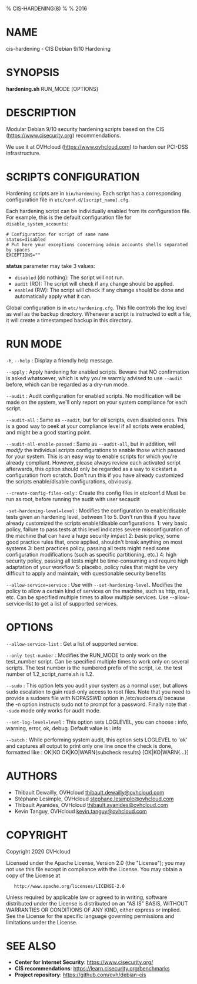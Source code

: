% CIS-HARDENING(8)
%
% 2016

# NAME

cis-hardening - CIS Debian 9/10 Hardening

# SYNOPSIS

**hardening.sh** RUN_MODE [OPTIONS]

# DESCRIPTION

Modular Debian 9/10 security hardening scripts based on the CIS (https://www.cisecurity.org) recommendations.

We use it at OVHcloud (https://www.ovhcloud.com) to harden our PCI-DSS infrastructure.

# SCRIPTS CONFIGURATION

Hardening scripts are in `bin/hardening`. Each script has a corresponding
configuration file in `etc/conf.d/[script_name].cfg`.

Each hardening script can be individually enabled from its configuration file.
For example, this is the default configuration file for `disable_system_accounts`:

```
# Configuration for script of same name
status=disabled
# Put here your exceptions concerning admin accounts shells separated by spaces
EXCEPTIONS=""
```

**status** parameter may take 3 values:

- `disabled` (do nothing): The script will not run.
- `audit` (RO): The script will check if any change should be applied.
- `enabled` (RW): The script will check if any change should be done and automatically apply what it can.

Global configuration is in `etc/hardening.cfg`. This file controls the log level
as well as the backup directory. Whenever a script is instructed to edit a file, it
will create a timestamped backup in this directory.


# RUN MODE

`-h`, `--help`
:   Display a friendly help message.

`--apply`
:   Apply hardening for enabled scripts.
    Beware that NO confirmation is asked whatsoever, which is why you're warmly
    advised to use `--audit` before, which can be regarded as a dry-run mode.

`--audit`
:   Audit configuration for enabled scripts.
    No modification will be made on the system, we'll only report on your system
    compliance for each script.

`--audit-all`
:   Same as `--audit`, but for *all* scripts, even disabled ones.
    This is a good way to peek at your compliance level if all scripts were enabled,
    and might be a good starting point.

`--audit-all-enable-passed`
:   Same as `--audit-all`, but in addition, will *modify* the individual scripts
    configurations to enable those which passed for your system.
    This is an easy way to enable scripts for which you're already compliant.
    However, please always review each activated script afterwards, this option
    should only be regarded as a way to kickstart a configuration from scratch.
    Don't run this if you have already customized the scripts enable/disable
    configurations, obviously.

`--create-config-files-only`
:   Create the config files in etc/conf.d
    Must be run as root, before running the audit with user secaudit

`-set-hardening-level=level`
:   Modifies the configuration to enable/disable tests given an hardening level,
    between 1 to 5. Don't run this if you have already customized the scripts
    enable/disable configurations.
    1: very basic policy, failure to pass tests at this level indicates severe
        misconfiguration of the machine that can have a huge security impact
    2: basic policy, some good practice rules that, once applied, shouldn't
        break anything on most systems
    3: best practices policy, passing all tests might need some configuration
        modifications (such as specific partitioning, etc.)
    4: high security policy, passing all tests might be time-consuming and
        require high adaptation of your workflow
    5: placebo, policy rules that might be very difficult to apply and maintain,
        with questionable security benefits

`--allow-service=service`
:   Use with `--set-hardening-level`.
    Modifies the policy to allow a certain kind of services on the machine, such
    as http, mail, etc. Can be specified multiple times to allow multiple services.
    Use --allow-service-list to get a list of supported services.

# OPTIONS

`--allow-service-list`
:   Get a list of supported service.

  
`--only test-number`
:    Modifies the RUN_MODE to only work on the test_number script.
    Can be specified multiple times to work only on several scripts.
    The test number is the numbered prefix of the script,
    i.e. the test number of 1.2_script_name.sh is 1.2.

`--sudo`
:   This option lets you audit your system as a normal user, but allows sudo
    escalation to gain read-only access to root files. Note that you need to
    provide a sudoers file with NOPASSWD option in /etc/sudoers.d/ because
    the -n option instructs sudo not to prompt for a password.
    Finally note that `--sudo` mode only works for audit mode.

`--set-log-level=level`
:   This option sets LOGLEVEL, you can choose : info, warning, error, ok, debug.
    Default value is : info

`--batch`
:   While performing system audit, this option sets LOGLEVEL to 'ok' and
    captures all output to print only one line once the check is done, formatted like :
    OK|KO OK|KO|WARN{subcheck results} [OK|KO|WARN{...}]


# AUTHORS

- Thibault Dewailly, OVHcloud <thibault.dewailly@ovhcloud.com>
- Stéphane Lesimple, OVHcloud <stephane.lesimple@ovhcloud.com>
- Thibault Ayanides, OVHcloud <thibault.ayanides@ovhcloud.com>
- Kevin Tanguy, OVHcloud <kevin.tanguy@ovhcloud.com>

# COPYRIGHT

Copyright 2020 OVHcloud

   Licensed under the Apache License, Version 2.0 (the "License");
   you may not use this file except in compliance with the License.
   You may obtain a copy of the License at

       http://www.apache.org/licenses/LICENSE-2.0

   Unless required by applicable law or agreed to in writing, software
   distributed under the License is distributed on an "AS IS" BASIS,
   WITHOUT WARRANTIES OR CONDITIONS OF ANY KIND, either express or implied.
   See the License for the specific language governing permissions and
   limitations under the License.
# SEE ALSO

- **Center for Internet Security**: https://www.cisecurity.org/
- **CIS recommendations**: https://learn.cisecurity.org/benchmarks
- **Project repository**: https://github.com/ovh/debian-cis

